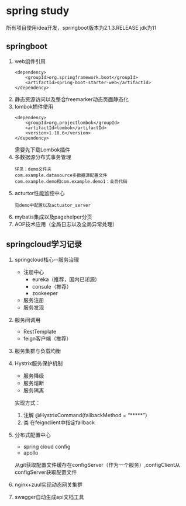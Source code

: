 # spring study
所有项目使用idea开发，springboot版本为2.1.3.RELEASE jdk为11
## springboot ##
1. web组件引用
    ```
    <dependency>
        <groupId>org.springframework.boot</groupId>
        <artifactId>spring-boot-starter-web</artifactId>
    </dependency>
    ```
2. 静态资源访问以及整合freemarker动态页面静态化
3. lombok插件使用
    ```
    <dependency>
        <groupId>org.projectlombok</groupId>
        <artifactId>lombok</artifactId>
        <version>1.18.6</version>
    </dependency>
    ```
    需要先下载Lombok插件
4. 多数据源分布式事务管理
    ```
    详见：demo文件夹 
    com.example.datasource多数据源配置文件
    com.example.demo和com.example.demo1：业务代码
    ```
5. acturtor性能监控中心
    ```
    见demo中配置以及actuator_server
    ```
6. mybatis集成以及pagehelper分页
7. AOP技术应用（全局日志以及全局异常处理）
## springcloud学习记录
1. springcloud核心--服务治理
    + 注册中心
        - eureka（推荐，国内已闭源）
        - consule（推荐）
        - zookeeper
    + 服务注册
    + 服务发现
2. 服务间调用
    + RestTemplate
    + feign客户端（推荐）
3. 服务集群与负载均衡
4. Hystrix服务保护机制
    + 服务降级
    + 服务熔断
    + 服务隔离
    
    实现方式：
    1. 注解  @HystrixCommand(fallbackMethod = “*****”）
    2. 类 在feignclient中指定fallback
5. 分布式配置中心
    + spring cloud config
    + apollo
    
    从git获取配置文件缓存在configServer（作为一个服务）,configClient从configServer获取配置文件
6. nginx+zuul实现动态网关集群
7. swagger自动生成api文档工具
